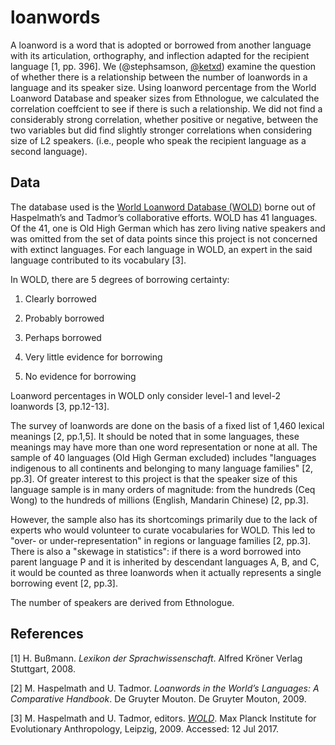 # loanwords

A loanword is a word that is adopted or borrowed from another language with its articulation, orthography, and inflection adapted for the recipient language [1, pp. 396]. We (@stephsamson, [@ketxd](https://github.com/ketxd)) examine the question of whether there is a relationship between the number of loanwords in a language and its speaker size. Using loanword percentage from the World Loanword Database and speaker sizes from Ethnologue, we calculated the correlation coeffcient to see if there is such a relationship. We did not find a considerably strong correlation, whether positive or negative, between the two variables but did find slightly stronger correlations when considering size of L2 speakers. (i.e., people who speak the recipient language as a second language).

## Data

The database used is the [World Loanword Database (WOLD)](http://wold.clld.org/) borne out of Haspelmath’s and Tadmor’s collaborative efforts. WOLD has 41 languages. Of the 41, one is Old High German which has zero living native speakers and was omitted from the set of data points since this project is not concerned with extinct languages. For each language in WOLD, an expert in the said language contributed to its vocabulary [3].

In WOLD, there are 5 degrees of borrowing certainty:

1. Clearly borrowed

2. Probably borrowed

3. Perhaps borrowed

4. Very little evidence for borrowing

5. No evidence for borrowing

Loanword percentages in WOLD only consider level-1 and level-2 loanwords [3, pp.12-13].

The survey of loanwords are done on the basis of a fixed list of 1,460 lexical meanings [2, pp.1,5]. It should be noted that in some languages, these meanings may have more than one word representation or none at all.
The sample of 40 languages (Old High German excluded) includes "languages indigenous to all continents and belonging to many language families" [2, pp.3]. Of greater interest to this project is that the speaker size of this language sample is in many orders of magnitude: from the hundreds (Ceq Wong) to the hundreds of millions (English, Mandarin Chinese) [2, pp.3].

However, the sample also has its shortcomings primarily due to the lack of experts who would volunteer to curate vocabularies for WOLD. This led to "over- or under-representation" in regions or language families [2, pp.3]. There is also a "skewage in statistics": if there is a word borrowed into parent language P and it is inherited by descendant languages A, B, and C, it would be counted as three loanwords when it actually represents a single borrowing event [2, pp.3].

The number of speakers are derived from Ethnologue.

## References

[1] H. Bußmann. *Lexikon der Sprachwissenschaft*. Alfred Kröner Verlag Stuttgart, 2008.

[2] M. Haspelmath and U. Tadmor. *Loanwords in the World’s Languages: A Comparative Handbook*. De Gruyter Mouton. De Gruyter Mouton, 2009.

[3] M. Haspelmath and U. Tadmor, editors. [*WOLD*](http://wold.clld.org/). Max Planck Institute for Evolutionary Anthropology, Leipzig, 2009. Accessed: 12 Jul 2017.
